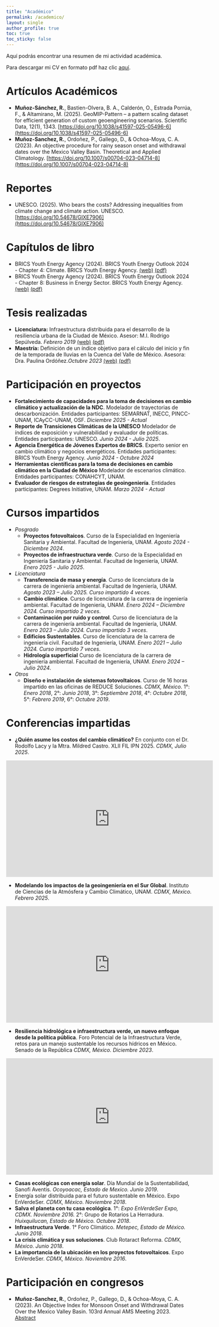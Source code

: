 ```yaml
---
title: "Académico"
permalink: /academico/
layout: single
author_profile: true
toc: true
toc_sticky: false
---
```


Aquí podrás encontrar una resumen de mi actividad académica.


Para descargar mi CV en formato pdf haz clic [aquí](../assets/pdf/CV_Rodrigo_Munoz_extenso_2025-01.pdf).


# Artículos Académicos

* **Muñoz-Sánchez, R.**, Bastien-Olvera, B. A., Calderón, O., Estrada Porrúa, F., & Altamirano, M. (2025). GeoMIP-Pattern – a pattern scaling dataset for efficient generation of custom geoengineering scenarios. Scientific Data, 12(1), 1343. [https://doi.org/10.1038/s41597-025-05496-6](https://doi.org/10.1038/s41597-025-05496-6)
* **Muñoz-Sanchez, R.**, Ordoñez, P., Gallego, D., & Ochoa-Moya, C. A. (2023). An objective procedure for rainy season onset and withdrawal dates over the Mexico Valley Basin. Theoretical and Applied Climatology. [https://doi.org/10.1007/s00704-023-04714-8](https://doi.org/10.1007/s00704-023-04714-8)


# Reportes

* UNESCO. (2025). Who bears the costs? Addressing inequalities from climate change and climate action. UNESCO. [https://doi.org/10.54678/GIXE7906](https://doi.org/10.54678/GIXE7906)


# Capítulos de libro

* BRICS Youth Energy Agency (2024). BRICS Youth Energy Outlook 2024 - Chapter 4: Climate. BRICS Youth Energy Agency. [(web)](https://impact-mission.org/upload/news/BRICSYEO2024.pdf) [(pdf)](../assets/pdf/BRICS_Youth_Energy_Outlook_2024_04_-_Climate_Change.pdf)
* BRICS Youth Energy Agency (2024). BRICS Youth Energy Outlook 2024 - Chapter 8: Business in Energy Sector. BRICS Youth Energy Agency. [(web)](https://impact-mission.org/upload/news/BRICSYEO2024.pdf) [(pdf)](../assets/pdf/BRICS_Youth_Energy_Outlook_2024_08_-_Business_in_Energy_Sector.pdf)


# Tesis realizadas

* **Licenciatura:** Infraestructura distribuida para el desarrollo de la resiliencia urbana de la Ciudad de México. Asesor: M.I. Rodrigo Sepúlveda. *Febrero 2019* [(web)](http://132.248.9.195/ptd2019/enero/0784900/Index.html) [(pdf)](../assets/pdf/Tesis_Licenciatura_Rodrigo_Munoz.pdf)
* **Maestría:** Definición de un índice objetivo para el cálculo del inicio y fin de la temporada de lluvias en la Cuenca del Valle de México. Asesora: Dra. Paulina Ordóñez.*Octubre 2023* [(web)](https://tesiunamdocumentos.dgb.unam.mx/ptd2023/septiembre/0846996/Index.html) [(pdf)](../assets/pdf/Tesis_Maestria_Rodrigo_Munoz.pdf)


# Participación en proyectos

* **Fortalecimiento de capacidades para la toma de decisiones en cambio climático y actualización de la NDC**. Modelador de trayectorias de descarbonización. Entidades participantes: SEMARNAT, INECC, PINCC-UNAM, ICAyCC-UNAM, OSF. *Diciembre 2025 - Actual*
* **Reporte de Transiciones Climáticas de la UNESCO** Modelador de índices de exposición y vulnerabilidad y evaluador de políticas. Entidades participantes: UNESCO. *Junio 2024 - Julio 2025*.
* **Agencia Energética de Jóvenes Expertos de BRICS**. Experto senior en cambio climático y negocios energéticos. Entidades participantes: BRICS Youth Energy Agency. *Junio 2024 - Octubre 2024*
* **Herramientas científicas para la toma de decisiones en cambio climático en la Ciudad de México** Modelador de escenarios climático. Entidades participantes: CONAHCYT, UNAM.
* **Evaluador de riesgos de estrategias de geoingeniería**. Entidades participantes: Degrees Initiative, UNAM. *Marzo 2024 - Actual*


# Cursos impartidos

* *Posgrado*
    * **Proyectos fotovoltaicos**. Curso de la Especialidad en Ingeniería Sanitaria y Ambiental. Facultad de Ingeniería, UNAM. *Agosto 2024 - Diciembre 2024*.
    * **Proyectos de infraestructura verde**. Curso de la Especialidad en Ingeniería Sanitaria y Ambiental. Facultad de Ingeniería, UNAM. *Enero 2025 - Julio 2025*.
* *Licenciatura*
    * **Transferencia de masa y energía**. Curso de licenciatura de la carrera de ingeniería ambiental. Facultad de Ingeniería, UNAM. *Agosto 2023 – Julio 2025. Curso impartido 4 veces*.
    * **Cambio climático**. Curso de licenciatura de la carrera de ingeniería ambiental. Facultad de Ingeniería, UNAM. *Enero 2024 – Diciembre 2024. Curso impartido 2 veces*.
    * **Contaminación por ruido y control**. Curso de licenciatura de la carrera de ingeniería ambiental. Facultad de Ingeniería, UNAM. *Enero 2023 – Julio 2024. Curso impartido 3 veces*.
    * **Edificios Sustentables**. Curso de licenciatura de la carrera de ingeniería civil. Facultad de Ingeniería, UNAM. *Enero 2021 – Julio 2024. Curso impartido 7 veces*.
    * **Hidrología superficial** Curso de licenciatura de la carrera de ingeniería ambiental. Facultad de Ingeniería, UNAM. *Enero 2024 – Julio 2024*.
* *Otros*
    * **Diseño e instalación de sistemas fotovoltaicos**. Curso de 16 horas impartido en las oficinas de REDUCE Soluciones. *CDMX, México*. 1°: *Enero 2018*, 2°: *Junio 2018*, 3°: *Septiembre 2018*, 4°: *Octubre 2018*, 5°: *Febrero 2019*, 6°: *Octubre 2019*.


# Conferencias impartidas

* **¿Quién asume los costos del cambio climático?** En conjunto con el Dr. Rodolfo Lacy y la Mtra. Mildred Castro. XLII FIL IPN 2025. *CDMX, Julio 2025*.

<iframe style="display: block; margin: auto;" src="https://www.youtube.com/embed/QKeAx3MRDVE" width="560" height="315" frameborder="0" allowfullscreen> </iframe>

* **Modelando los impactos de la geoingeniería en el Sur Global**. Instituto de Ciencias de la Atmósfera y Cambio Climático, UNAM. *CDMX, México. Febrero 2025*.

<iframe style="display: block; margin: auto;" src="https://www.youtube.com/embed/OJ8jA1V5sWw" width="560" height="315" frameborder="0" allowfullscreen> </iframe>

* **Resiliencia hidrológica e infraestructura verde, un nuevo enfoque desde la política pública**. Foro Potencial de la Infraestructura Verde, retos para un manejo sustentable los recursos hídricos en México. Senado de la República *CDMX, México. Diciembre 2023*.

<iframe style="display: block; margin: auto;" src="https://www.youtube.com/embed/KYvB_gkmeaI?si=IyAUHf_51CiRKt7T&amp;start=6731" width="560" height="315" frameborder="0" allowfullscreen> </iframe>

* **Casas ecológicas con energía solar**. Día Mundial de la Sustentabilidad, Sanofi Aventis. *Ocoyoacac, Estado de Mexico. Junio 2019*.
* Energía solar distribuida para el futuro sustentable en México. Expo EnVerdeSer. *CDMX, México. Noviembre 2018*.
* **Salva el planeta con tu casa ecológica**. 1°: *Expo EnVerdeSer Expo, CDMX. Noviembre 2016.* 2°: Grupo de Rotarios La Herradura. *Huixquilucan, Estado de México. Octubre 2018*.
* **Infraestructura Verde**. 1° Foro Climático. *Metepec, Estado de México. Junio 2018*.
* **La crisis climática y sus soluciones**. Club Rotaract Reforma. *CDMX, México. Junio 2018*.
* **La importancia de la ubicación en los proyectos fotovoltaicos**. Expo EnVerdeSer. *CDMX, México. Noviembre 2016*.

# Participación en congresos

* **Muñoz-Sanchez, R.**, Ordoñez, P., Gallego, D., & Ochoa-Moya, C. A. (2023). An Objective Index for Monsoon Onset and Withdrawal Dates Over the Mexico Valley Basin. 103rd Annual AMS Meeting 2023. [Abstract](https://ams.confex.com/ams/103ANNUAL/meetingapp.cgi/Paper/419268)